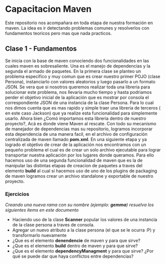 # Capacitacion Maven 
Este repositorio nos acompañara en toda etapa de nuestra formación en maven. La idea es ir detectando problemas comunes y resolverlos con fundamentos teoricos pero mas que nada practicos. 
## Clase 1 - Fundamentos
Se inicia con la base de maven conociendo dos funcionalidades en las cuales maven es sobresaliente. Una es el manejo de dependencias y la segunda el armado de paquetes.
En la primera clase se planteo un problema especifico y muy comun que es crear nuestro primer POJO (clase Persona), instanciarlo con valores aleatorios y luego pasarlo a un formato JSON.
Se vera que si nosotros queremos realizar toda una libreria para solucionar este problema, nos llevaria mucho tiempo y hasta podriamos perder el objetivo inicial de la aplicación que es mostrar por consola el correspondiente JSON de una instancia de la clase Persona. Para lo cual nos dimos cuenta que es mas rapido y simple traer una libreria de terceros ( en este caso Jackson) que ya realize esta funcionalidad para simplemente usarlo. Ahora bien ¿Comó importamos esta libreria dentro de nuestro proyecto?, Acá es donde viene Maven al rescate. Con todo su mecanismo de manejador de dependencias mas su repositorio, logramos incorporar esta dependencia de una manera facil, en el archivo de configuración centralizada de maven llamado **pom.xml**.
En una siguiente etapa y ya logrado el objetivo de crear de la aplicación nos encontramos con un pequeño problema el cual es de crear un solo archivo ejecutable para lograr transportar nuestra aplicación por los lugares donde queramos. Para ello hacemos uso de una segunda funcionalidad de maven que es la de manipular las distintas etapas de creacion de paquetes a traves del elemento **build** al cual si hacemos uso de uno de los plugins de packaging de maven logramos crear un archivo standalone y exportable de nuestro proyecto. 

### Ejercicios
*Creando una nueva rama con su nombre (ejemplo: **gemma**) resuelva los siguientes items en este documento*
* Haciendo uso de la clase **Scanner** popular los valores de una instancia de la clase persona a traves de consola. 
* Agregar un nuevo atributo a la clase persona (el que se le ocurra :P) y transformarlo nuevamente
* ¿Que es el elemento **denendencie** de maven y para que sirve?
* ¿Que es el elemento **build** dentro de maven y para que sirve?
* ¿Que es el elemento **dependencyManagment** y para que sirve? ¿Por qué se puede dar que haya conflictos entre dependencias?

